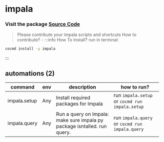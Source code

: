 # impala
### Visit the package [ Source Code ](https://github.com/cocmd/hub/tree/master/packages/impala)
> Please contribute your impala scripts and shortcuts
> How to contribute? -
:::info How To Install?
run in terminal:
```bash
cocmd install -y impala
```
:::
## automations (2)
| command | env | description | how to run? |
| --- | --- | --- | --- |
| impala.setup | Any | Install required packages for Impala | run `impala.setup` or `cocmd run impala.setup` |
| impala.query | Any | Run a query on Impala: make sure impala py package isntalled. run query.  | run `impala.query` or `cocmd run impala.query` |



